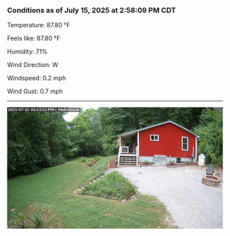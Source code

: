 ### Conditions as of July 15, 2025 at 2:58:09 PM CDT 

Temperature: 87.80 &deg;F

Feels like: 87.80 &deg;F

Humidity: 71%

Wind Direction: W

Windspeed: 0.2 mph

Wind Gust: 0.7 mph

---

<img src="./images/latest.jpeg"/>

